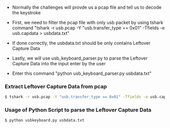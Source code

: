 - Normally the challenges will provde us a pcap file and tell us to decode the keystroke

- First, we need to filter the pcap file with only usb packet by using tshark command "tshark -r usb.pcap -Y "usb.transfer_type == 0x01" -Tfields -e usb.capdata > usbdata.txt"

- If done correctly, the usbdata.txt should be only contains Leftover Capture Data

- Lastly, we will use usb_keyboard_parser.py to parse the Leftover Capture Data into the input enter by the user

- Enter this command "python usb_keyboard_parser.py usbdata.txt"

### Extract Leftover Capture Data from pcap
```bash
$ tshark -r usb.pcap -Y "usb.transfer_type == 0x01" -Tfields -e usb.capdata > usbdata.txt"
```

### Usage of Python Script to parse the Leftover Capture Data
```bash
$ python usbkeyboard.py usbdata.txt
```
